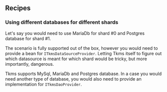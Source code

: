 ## Recipes

### Using different databases for different shards

Let's say you would need to use MariaDb for shard #0 and Postgres database for shard #1.

The scenario is fully supported out of the box, however you would need to provide a bean for `ITkmsDataSourceProvider`.
Letting Tkms itself to figure out which datasource is meant for which shard would be tricky, but more importantly, dangerous.

Tkms supports MySql, MariaDb and Postgres database. In a case you would need another type of database, you would also need to provide an implementation
for `ITkmsDaoProvider`.